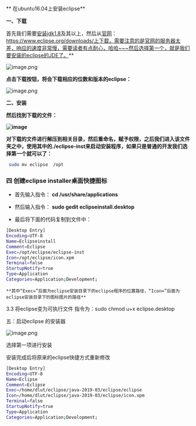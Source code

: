 ** 在ubuntu16.04上安装eclipse**

**一、下载**

   首先我们需要[安装jdk1.8](http://www.cnblogs.com/zyrblog/p/8510132.html)及其以上，然后从[官网](https://www.eclipse.org/downloads/)：https://www.eclipse.org/downloads/上下载，需要注意的是官网的服务器太差，响应的速度非常慢，需要读者有点耐心，哈哈~~~然后选择第一个，就是我们要安装的eclipse的JDE了。**

![image.png](https://upload-images.jianshu.io/upload_images/14555448-df1edff9688ed43c.png?imageMogr2/auto-orient/strip%7CimageView2/2/w/1240)

**点击下载按钮，将会下载相应的位数和版本的eclipse：**

![image.png](https://upload-images.jianshu.io/upload_images/14555448-70bc47a0dddcc076.png?imageMogr2/auto-orient/strip%7CimageView2/2/w/1240)


**二、安装** 

**然后找到下载的文件：**

**![image](http://upload-images.jianshu.io/upload_images/14555448-21b341f363585887.png?imageMogr2/auto-orient/strip%7CimageView2/2/w/1240)** 

**对下载的文件进行解压到相关目录，然后重命名，赋予权限，之后我们进入该文件夹之中，使用其中的./eclipse-inst来启动安装程序，如果只是普通的开发我们选择第一个就可以了：**

```bash
 sudo mv eclipse  /opt
```


### 四 创建eclipse installer桌面快捷图标

*   首先输入指令： **cd /usr/share/applications**
*   然后输入指令： **sudo gedit eclipseinstall.desktop** 

*   最后将下面的代码复制到文件中： 
```bash
[Desktop Entry]
Encoding=UTF-8
Name=Eclipseinstall
Comment=Eclipse
Exec=/opt/eclipse/eclipse-inst
Icon=/opt/eclipse/icon.xpm
Terminal=false
StartupNotify=true
Type=Application
Categories=Application;Development;
```
    **其中“Exec=”后面为eclipse安装目录下的eclipse程序的位置路径，“Icon=”后面为eclipse安装目录下的图标图片的路径** 

3.3 将eclipse变为可执行文件
指令为：sudo chmod u+x eclipse.desktop 


五：启动eclipse 的安装器



![image.png](https://upload-images.jianshu.io/upload_images/14555448-ea8810ce5d7536f4.png?imageMogr2/auto-orient/strip%7CimageView2/2/w/1240)




选择第一项进行安装

安装完成后将原来的eclipse快捷方式重新修改
```bash
[Desktop Entry]
Encoding=UTF-8
Name=Eclipse
Comment=Eclipse
Exec=/home/dlut/eclipse/java-2019-03/eclipse/eclipse
Icon=/home/dlut/eclipse/java-2019-03/eclipse/icon.xpm
Terminal=false
StartupNotify=true
Type=Application
Categories=Application;Development;
```